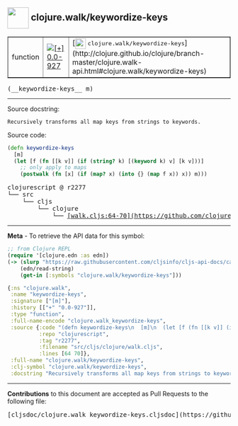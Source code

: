 ## <img width="48px" valign="middle" src="http://i.imgur.com/Hi20huC.png"> clojure.walk/keywordize-keys

 <table border="1">
<tr>

<td>function</td>
<td><a href="https://github.com/cljsinfo/cljs-api-docs/tree/0.0-927"><img valign="middle" alt="[+] 0.0-927" src="https://img.shields.io/badge/+-0.0--927-lightgrey.svg"></a> </td>
<td>
[<img height="24px" valign="middle" src="http://i.imgur.com/1GjPKvB.png"> <samp>clojure.walk/keywordize-keys</samp>](http://clojure.github.io/clojure/branch-master/clojure.walk-api.html#clojure.walk/keywordize-keys)
</td>
</tr>
</table>

 <samp>
(__keywordize-keys__ m)<br>
</samp>

---




Source docstring:

```
Recursively transforms all map keys from strings to keywords.
```

Source code:

```clj
(defn keywordize-keys
  [m]
  (let [f (fn [[k v]] (if (string? k) [(keyword k) v] [k v]))]
    ;; only apply to maps
    (postwalk (fn [x] (if (map? x) (into {} (map f x)) x)) m)))
```

 <pre>
clojurescript @ r2277
└── src
    └── cljs
        └── clojure
            └── <ins>[walk.cljs:64-70](https://github.com/clojure/clojurescript/blob/r2277/src/cljs/clojure/walk.cljs#L64-L70)</ins>
</pre>


---

__Meta__ - To retrieve the API data for this symbol:

```clj
;; from Clojure REPL
(require '[clojure.edn :as edn])
(-> (slurp "https://raw.githubusercontent.com/cljsinfo/cljs-api-docs/catalog/cljs-api.edn")
    (edn/read-string)
    (get-in [:symbols "clojure.walk/keywordize-keys"]))
```

```clj
{:ns "clojure.walk",
 :name "keywordize-keys",
 :signature ["[m]"],
 :history [["+" "0.0-927"]],
 :type "function",
 :full-name-encode "clojure.walk_keywordize-keys",
 :source {:code "(defn keywordize-keys\n  [m]\n  (let [f (fn [[k v]] (if (string? k) [(keyword k) v] [k v]))]\n    ;; only apply to maps\n    (postwalk (fn [x] (if (map? x) (into {} (map f x)) x)) m)))",
          :repo "clojurescript",
          :tag "r2277",
          :filename "src/cljs/clojure/walk.cljs",
          :lines [64 70]},
 :full-name "clojure.walk/keywordize-keys",
 :clj-symbol "clojure.walk/keywordize-keys",
 :docstring "Recursively transforms all map keys from strings to keywords."}

```

---

__Contributions__ to this document are accepted as Pull Requests to the following file:

 <pre>
[cljsdoc/clojure.walk_keywordize-keys.cljsdoc](https://github.com/cljsinfo/cljs-api-docs/blob/master/cljsdoc/clojure.walk_keywordize-keys.cljsdoc)
</pre>


